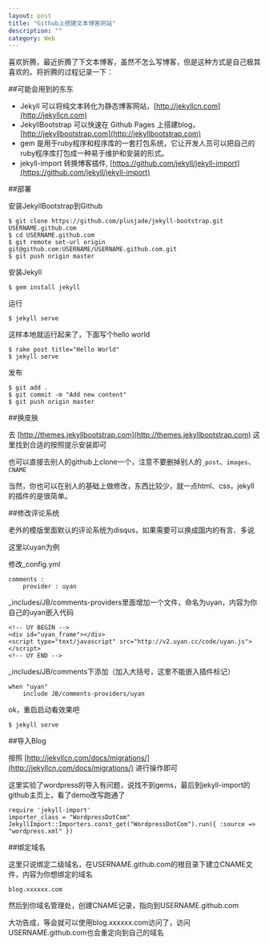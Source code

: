 ```yaml
---
layout: post
title: "Github上搭建文本博客网站"
description: ""
category: Web
---
```


喜欢折腾，最近折腾了下文本博客，虽然不怎么写博客，但是这种方式是自己极其喜欢的。将折腾的过程记录一下：


##可能会用到的东东

* Jekyll 可以将纯文本转化为静态博客网站，[http://jekyllcn.com](http://jekyllcn.com)
* JekyllBootstrap 可以快速在 Github Pages 上搭建blog，[http://jekyllbootstrap.com](http://jekyllbootstrap.com)
* gem 是用于ruby程序和程序库的一套打包系统，它让开发人员可以把自己的ruby程序库打包成一种易于维护和安装的形式。
* jekyll-import 转换博客插件, [https://github.com/jekyll/jekyll-import](https://github.com/jekyll/jekyll-import)


##部署

安装JekyllBootstrap到Github

	$ git clone https://github.com/plusjade/jekyll-bootstrap.git USERNAME.github.com
	$ cd USERNAME.github.com
	$ git remote set-url origin git@github.com:USERNAME/USERNAME.github.com.git
	$ git push origin master

安装Jekyll

	$ gem install jekyll

运行

	$ jekyll serve

这样本地就运行起来了，下面写个hello world

	$ rake post title="Hello World"
	$ jekyll serve

发布

	$ git add .
	$ git commit -m "Add new content"
	$ git push origin master

##换皮肤

去 [http://themes.jekyllbootstrap.com](http://themes.jekyllbootstrap.com) 这里找到合适的按照提示安装即可

也可以直接去别人的github上clone一个，注意不要删掉别人的`_post`、`images`、`CNAME`

当然，你也可以在别人的基础上做修改，东西比较少，就一点html、css，jekyll的插件的是很简单。

##修改评论系统

老外的模版里面默认的评论系统为disqus，如果需要可以换成国内的有言、多说

这里以uyan为例

修改_config.yml

	comments :
    	provider : uyan

_includes/JB/comments-providers里面增加一个文件，命名为uyan，内容为你自己的uyan嵌入代码

	<!-- UY BEGIN -->
	<div id="uyan_frame"></div>
	<script type="text/javascript" src="http://v2.uyan.cc/code/uyan.js"></script>
	<!-- UY END -->

_includes/JB/comments下添加（加入大括号，这里不能嵌入插件标记）

	when "uyan"
		include JB/comments-providers/uyan
		
ok，重启启动看效果吧

	$ jekyll serve

##导入Blog

按照 [http://jekyllcn.com/docs/migrations/](http://jekyllcn.com/docs/migrations/) 进行操作即可

这里实验了wordpress的导入有问题，说找不到gems，最后到jekyll-import的github主页上，看了demo改写跑通了

	require 'jekyll-import'
	importer_class = "WordpressDotCom"
	JekyllImport::Importers.const_get("WordpressDotCom").run({ :source => "wordpress.xml" })

##绑定域名

这里只说绑定二级域名，在USERNAME.github.com的根目录下建立CNAME文件，内容为你想绑定的域名

	blog.xxxxxx.com

然后到你域名管理处，创建CNAME记录，指向到USERNAME.github.com

大功告成，等会就可以使用blog.xxxxxx.com访问了，访问USERNAME.github.com也会重定向到自己的域名
